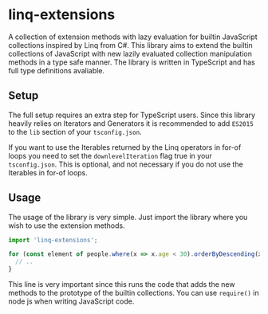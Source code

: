# linq-extensions
A collection of extension methods with lazy evaluation for builtin JavaScript collections inspired by Linq from C#.
This library aims to extend the builtin collections of JavaScript with new lazily evaluated collection manipulation methods in a type safe manner.
The library is written in TypeScript and has full type definitions avaliable.

## Setup
The full setup requires an extra step for TypeScript users. Since this library heavily relies on Iterators and Generators it is recommended to add `ES2015` to the `lib` section of your `tsconfig.json`.

If you want to use the Iterables returned by the Linq operators in for-of loops you need to set the `downlevelIteration` flag true in your `tsconfig.json`. This is optional, and not necessary if you do not use the Iterables in for-of loops.

## Usage
The usage of the library is very simple. Just import the library where you wish to use the extension methods.
```typescript
import 'linq-extensions';

for (const element of people.where(x => x.age < 30).orderByDescending(x => x.age).select(x => x.name)) {
  // ..
}
```
This line is very important since this runs the code that adds the new methods to the prototype of the builtin collections. You can use `require()` in node js when writing JavaScript code.
